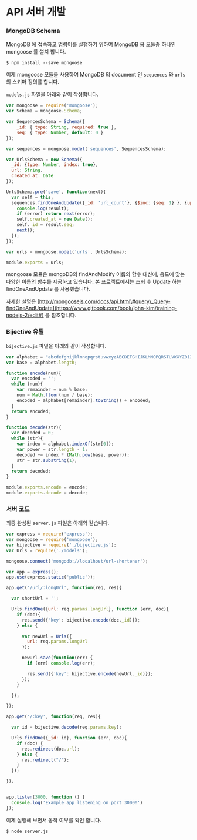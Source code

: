 # API 서버 개발

### MongoDB Schema

MongoDB 에 접속하고 명령어를 실행하기 위하여 MongoDB 용 모듈중 하나인 mongoose 를 설치 합니다.

```
$ npm install --save mongoose
```

이제 mongoose 모듈을 사용하여 MongoDB 의 document 인 `sequences` 와 `urls` 의 스키마 정의를 합니다.

`models.js` 파일을 아래와 같이 작성합니다.

```js
var mongoose = require('mongoose');
var Schema = mongoose.Schema;

var SequencesSchema = Schema({
    _id: { type: String, required: true },
    seq: { type: Number, default: 0 }
});

var sequences = mongoose.model('sequences', SequencesSchema);

var UrlsSchema = new Schema({
  _id: {type: Number, index: true},
  url: String,
  created_at: Date
});

UrlsSchema.pre('save', function(next){
  var self = this;
  sequences.findOneAndUpdate({_id: 'url_count'}, {$inc: {seq: 1} }, {upsert: true}, function(error, result) {
    console.log(result);
    if (error) return next(error);
    self.created_at = new Date();
    self._id = result.seq;
    next();
  });
});

var urls = mongoose.model('urls', UrlsSchema);

module.exports = urls;
```

mongoose 모듈은 mongoDB의 findAndModify 이름의 함수 대신에, 용도에 맞는 다양한 이름의 함수를 제공하고 있습니다. 본 프로젝트에서는 조회 후 Update 하는 findOneAndUpdate 를 사용했습니다.

자세한 설명은 [http://mongoosejs.com/docs/api.html\#query\_Query-findOneAndUpdate](https://www.gitbook.com/book/john-kim/training-nodejs-2/edit#) 를 참조합니다.

### Bijective 유틸

`bijective.js` 파일을 아래와 같이 작성합니다.

```js
var alphabet = "abcdefghijklmnopqrstuvwxyzABCDEFGHIJKLMNOPQRSTUVWXYZ0123456789";
var base = alphabet.length;

function encode(num){
  var encoded = '';
  while (num){
    var remainder = num % base;
    num = Math.floor(num / base);
    encoded = alphabet[remainder].toString() + encoded;
  }
  return encoded;
}

function decode(str){
  var decoded = 0;
  while (str){
    var index = alphabet.indexOf(str[0]);
    var power = str.length - 1;
    decoded += index * (Math.pow(base, power));
    str = str.substring(1);
  }
  return decoded;
}

module.exports.encode = encode;
module.exports.decode = decode;
```

### 서버 코드

최종 완성된 `server.js` 파일은 아래와 같습니다.

```js
var express = require('express');
var mongoose = require('mongoose');
var bijective = require('./bijective.js');
var Urls = require('./models');

mongoose.connect('mongodb://localhost/url-shortener');

var app = express();
app.use(express.static('public'));

app.get('/url/:longUrl', function(req, res){

  var shortUrl = '';

  Urls.findOne({url: req.params.longUrl}, function (err, doc){
    if (doc){
      res.send({'key': bijective.encode(doc._id)});
    } else {

      var newUrl = Urls({
        url: req.params.longUrl
      });

      newUrl.save(function(err) {
        if (err) console.log(err);

        res.send({'key': bijective.encode(newUrl._id)});
      });
    }

  });

});

app.get('/:key', function(req, res){

  var id = bijective.decode(req.params.key);

  Urls.findOne({_id: id}, function (err, doc){
    if (doc) {
      res.redirect(doc.url);
    } else {
      res.redirect("/");
    }
  });

});


app.listen(3000, function () {
  console.log('Example app listening on port 3000!')
});

```

이제 실행해 보면서 동작 여부를 확인 합니다.

```
$ node server.js
```



